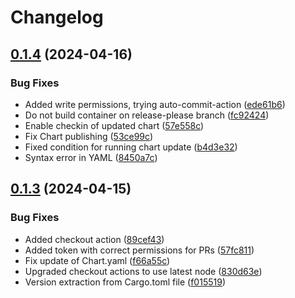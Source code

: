 # Changelog

## [0.1.4](https://github.com/eickler/rumsimop/compare/v0.1.3...v0.1.4) (2024-04-16)


### Bug Fixes

* Added write permissions, trying auto-commit-action ([ede61b6](https://github.com/eickler/rumsimop/commit/ede61b6728a3dff08fc8a5d8afb5eaef843666d5))
* Do not build container on release-please branch ([fc92424](https://github.com/eickler/rumsimop/commit/fc9242488945aeed9c08040b30990b379c10f7c2))
* Enable checkin of updated chart ([57e558c](https://github.com/eickler/rumsimop/commit/57e558c1e1270949d5aa15b52e1d6eb52f99546a))
* Fix Chart publishing ([53ce99c](https://github.com/eickler/rumsimop/commit/53ce99caffd02b56e7c20802166d580917d76122))
* Fixed condition for running chart update ([b4d3e32](https://github.com/eickler/rumsimop/commit/b4d3e3291e5fe3c542e26275717e0e599a1672da))
* Syntax error in YAML ([8450a7c](https://github.com/eickler/rumsimop/commit/8450a7c74d53f77d279ad8c810052a89aa3278ad))

## [0.1.3](https://github.com/eickler/rumsimop/compare/v0.1.2...v0.1.3) (2024-04-15)


### Bug Fixes

* Added checkout action ([89cef43](https://github.com/eickler/rumsimop/commit/89cef43d55c4d6478a14d341e2d042097bd13726))
* Added token with correct permissions for PRs ([57fc811](https://github.com/eickler/rumsimop/commit/57fc81154ca71ecb41e1eb004d6ff607ec655e8e))
* Fix update of Chart.yaml ([f66a55c](https://github.com/eickler/rumsimop/commit/f66a55c3a253e96d2bbe37dc6fd782c771d850c7))
* Upgraded checkout actions to use latest node ([830d63e](https://github.com/eickler/rumsimop/commit/830d63e087f5fab2b003554652f419d6baf0aa24))
* Version extraction from Cargo.toml file ([f015519](https://github.com/eickler/rumsimop/commit/f015519ecab697bf0119d40b2ceeb0b3660e2e27))
